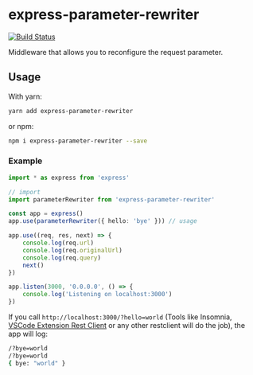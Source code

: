 # express-parameter-rewriter

[![Build Status](https://travis-ci.org/Sly321/express-parameter-rewriter.svg?branch=master)](https://travis-ci.org/Sly321/express-parameter-rewriter)

Middleware that allows you to reconfigure the request parameter.

## Usage

With yarn:

```bash
yarn add express-parameter-rewriter
```

or npm:

```bash
npm i express-parameter-rewriter --save
```

### Example

```typescript
import * as express from 'express'

// import
import parameterRewriter from 'express-parameter-rewriter'

const app = express()
app.use(parameterRewriter({ hello: 'bye' })) // usage

app.use((req, res, next) => {
    console.log(req.url)
    console.log(req.originalUrl)
    console.log(req.query)
    next()
})

app.listen(3000, '0.0.0.0', () => {
    console.log('Listening on localhost:3000')
})
```

If you call `http://localhost:3000/?hello=world` (Tools like Insomnia, [VSCode Extension Rest Client](https://marketplace.visualstudio.com/items?itemName=humao.rest-client) or any other restclient will do the job), the app will log:

```bash
/?bye=world
/?bye=world
{ bye: "world" }
```
